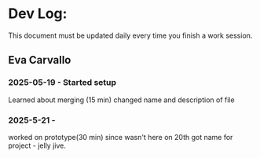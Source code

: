 # Dev Log:

This document must be updated daily every time you finish a work session.

## Eva Carvallo

### 2025-05-19 - Started setup
Learned about merging (15 min)
changed name and description of file

### 2025-5-21 -
worked on prototype(30 min) since wasn't here on 20th
got name for project - jelly jive.
